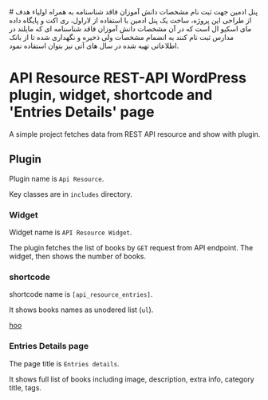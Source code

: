 <div>
# پنل ادمین جهت ثبت نام مشخصات دانش آموزان فاقد شناسنامه به همراه اولیاء
هدف از طراحی این پروژه، ساخت یک پنل ادمین با استفاده از لاراول، ری اکت و پایگاه داده مای اسکیو ال 
است که در آن مشخصات دانش آموزان فاقد شناسنامه ای که مایلند در مدارس ثبت نام کنند به انضمام مشخصات ولی ذخیره و نگهداری شده تا از بانک اطلاعاتی تهیه شده در سال های آتی نیز بتوان استفاده نمود.
</div>


# API Resource REST-API WordPress plugin, widget, shortcode and 'Entries Details' page 

A simple project fetches data from REST API resource and show with plugin.

## Plugin

Plugin name is `Api Resource`.

Key classes are in `includes` directory.

### Widget

Widget name is `API Resource Widget`.

The plugin fetches the list of books by `GET` request from API endpoint.
The widget, then shows the number of books.

### shortcode

shortcode name is `[api_resource_entries]`.

It shows books names as unodered list (`ul`).

[hoo](adasdasd)

### Entries Details page
The page title is `Entries details`.

It shows full list of books including image, description, extra info, category title, tags.





